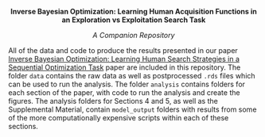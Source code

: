 **<p align="center"> Inverse Bayesian Optimization: Learning Human Acquisition Functions in an Exploration vs Exploitation Search Task</p>**

*<p align="center"> A Companion Repository </p>*

All of the data and code to produce the results presented in our paper [Inverse Bayesian Optimization: Learning Human Search Strategies in a Sequential Optimization Task](https://arxiv.org/abs/2104.09237) paper are included in this repository.  The folder `data` contains the raw data as well as postprocessed `.rds` files which can be used to run the analysis.  The folder `analysis` contains folders for each section of the paper, with code to run the analysis and create the figures.  The analysis folders for Sections 4 and 5, as well as the Supplemental Material, contain `model_output` folders with results from some of the more computationally expensive scripts within each of these sections.  
